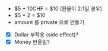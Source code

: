 * $5 + 10CHF = $10 (환율이 2:1일 경우)
* $5 * 2 = $10
* amount 를 private 으로 만들기
* [x] Dollar 부작용 (side effect)?
* [x] Money 반올림?